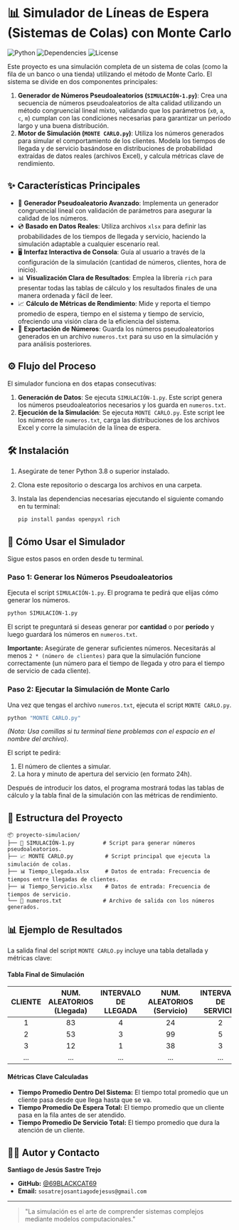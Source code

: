 # 📊 Simulador de Líneas de Espera (Sistemas de Colas) con Monte Carlo

![Python](https://img.shields.io/badge/Python-3.8%2B-blue)
![Dependencies](https://img.shields.io/badge/Dependencias-pandas%20%7C%20rich%20%7C%20openpyxl-brightgreen)
![License](https://img.shields.io/badge/License-MIT-green)

Este proyecto es una simulación completa de un sistema de colas (como la fila de un banco o una tienda) utilizando el método de Monte Carlo. El sistema se divide en dos componentes principales:

1.  **Generador de Números Pseudoaleatorios (`SIMULACIÓN-1.py`)**: Crea una secuencia de números pseudoaleatorios de alta calidad utilizando un método congruencial lineal mixto, validando que los parámetros (`x0`, `a`, `c`, `m`) cumplan con las condiciones necesarias para garantizar un período largo y una buena distribución.
2.  **Motor de Simulación (`MONTE CARLO.py`)**: Utiliza los números generados para simular el comportamiento de los clientes. Modela los tiempos de llegada y de servicio basándose en distribuciones de probabilidad extraídas de datos reales (archivos Excel), y calcula métricas clave de rendimiento.

## ✨ Características Principales

-   🔢 **Generador Pseudoaleatorio Avanzado**: Implementa un generador congruencial lineal con validación de parámetros para asegurar la calidad de los números.
-   💿 **Basado en Datos Reales**: Utiliza archivos `xlsx` para definir las probabilidades de los tiempos de llegada y servicio, haciendo la simulación adaptable a cualquier escenario real.
-   🖥️ **Interfaz Interactiva de Consola**: Guía al usuario a través de la configuración de la simulación (cantidad de números, clientes, hora de inicio).
-   📊 **Visualización Clara de Resultados**: Emplea la librería `rich` para presentar todas las tablas de cálculo y los resultados finales de una manera ordenada y fácil de leer.
-   📈 **Cálculo de Métricas de Rendimiento**: Mide y reporta el tiempo promedio de espera, tiempo en el sistema y tiempo de servicio, ofreciendo una visión clara de la eficiencia del sistema.
-   💾 **Exportación de Números**: Guarda los números pseudoaleatorios generados en un archivo `numeros.txt` para su uso en la simulación y para análisis posteriores.

## ⚙️ Flujo del Proceso

El simulador funciona en dos etapas consecutivas:

1.  **Generación de Datos**: Se ejecuta `SIMULACIÓN-1.py`. Este script genera los números pseudoaleatorios necesarios y los guarda en `numeros.txt`.
2.  **Ejecución de la Simulación**: Se ejecuta `MONTE CARLO.py`. Este script lee los números de `numeros.txt`, carga las distribuciones de los archivos Excel y corre la simulación de la línea de espera.

## 🛠️ Instalación

1.  Asegúrate de tener Python 3.8 o superior instalado.
2.  Clona este repositorio o descarga los archivos en una carpeta.
3.  Instala las dependencias necesarias ejecutando el siguiente comando en tu terminal:

    ```bash
    pip install pandas openpyxl rich
    ```

## 🚀 Cómo Usar el Simulador

Sigue estos pasos en orden desde tu terminal.

### Paso 1: Generar los Números Pseudoaleatorios

Ejecuta el script `SIMULACIÓN-1.py`. El programa te pedirá que elijas cómo generar los números.

```bash
python SIMULACIÓN-1.py
```

El script te preguntará si deseas generar por **cantidad** o por **período** y luego guardará los números en `numeros.txt`.

**Importante:** Asegúrate de generar suficientes números. Necesitarás al menos `2 * (número de clientes)` para que la simulación funcione correctamente (un número para el tiempo de llegada y otro para el tiempo de servicio de cada cliente).

### Paso 2: Ejecutar la Simulación de Monte Carlo

Una vez que tengas el archivo `numeros.txt`, ejecuta el script `MONTE CARLO.py`.

```bash
python "MONTE CARLO.py"
```
*(Nota: Usa comillas si tu terminal tiene problemas con el espacio en el nombre del archivo)*.

El script te pedirá:
1.  El número de clientes a simular.
2.  La hora y minuto de apertura del servicio (en formato 24h).

Después de introducir los datos, el programa mostrará todas las tablas de cálculo y la tabla final de la simulación con las métricas de rendimiento.

## 📂 Estructura del Proyecto

```
📦 proyecto-simulacion/
├── 📜 SIMULACIÓN-1.py         # Script para generar números pseudoaleatorios.
├── 📈 MONTE CARLO.py          # Script principal que ejecuta la simulación de colas.
├── 📊 Tiempo_Llegada.xlsx     # Datos de entrada: Frecuencia de tiempos entre llegadas de clientes.
├── 📊 Tiempo_Servicio.xlsx    # Datos de entrada: Frecuencia de tiempos de servicio.
└── 📄 numeros.txt             # Archivo de salida con los números generados.
```

## 📊 Ejemplo de Resultados

La salida final del script `MONTE CARLO.py` incluye una tabla detallada y métricas clave:

#### Tabla Final de Simulación
| CLIENTE | NUM. ALEATORIOS (Llegada) | INTERVALO DE LLEGADA | NUM. ALEATORIOS (Servicio) | INTERVALO DE SERVICIO | HORA DE LLEGADA | HORA DE SERVICIO | HORA DE SALIDA | TIEMPO DE ESPERA | TIEMPO EN EL SISTEMA |
| :---: | :---: | :---: | :---: | :---: | :---: | :---: | :---: | :---: | :---: |
| 1 | 83 | 4 | 24 | 2 | 08:04 | 08:04 | 08:06 | 0.0 min | 2.0 m |
| 2 | 53 | 3 | 99 | 5 | 08:07 | 08:07 | 08:12 | 0.0 min | 5.0 m |
| 3 | 12 | 1 | 38 | 3 | 08:08 | 08:12 | 08:15 | 4.0 min | 7.0 m |
| ... | ... | ... | ... | ... | ... | ... | ... | ... | ... |

#### Métricas Clave Calculadas
-   **Tiempo Promedio Dentro Del Sistema:** El tiempo total promedio que un cliente pasa desde que llega hasta que se va.
-   **Tiempo Promedio De Espera Total:** El tiempo promedio que un cliente pasa en la fila antes de ser atendido.
-   **Tiempo Promedio De Servicio Total:** El tiempo promedio que dura la atención de un cliente.

## 👨‍💻 Autor y Contacto

**Santiago de Jesús Sastre Trejo**

-   **GitHub:** [@69BLACKCAT69](https://github.com/69BLACKCAT69)
-   **Email:** `sosatrejosantiagodejesus@gmail.com`

---

> "La simulación es el arte de comprender sistemas complejos mediante modelos computacionales."
